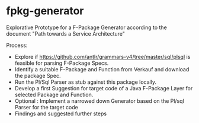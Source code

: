 # fpkg-generator

Explorative Prototype for a F-Package Generator according to the document "Path towards a Service Architecture"

Process:

* Explore if https://github.com/antlr/grammars-v4/tree/master/sql/plsql is feasible for parsing F-Package Specs.
* Identify a suitable F-Package and Function from Verkauf and download the package Spec.
* Run the Pl/Sql Parser as stub against this package locally.
* Develop a first Suggestion for target code of a Java F-Package Layer for selected Package and Function.
* Optional : Implement a narrowed down Generator based on the Pl/sql Parser for the target code
* Findings and suggested further steps

